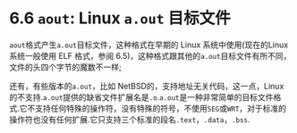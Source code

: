 6.6 `aout`: Linux `a.out` 目标文件
======

`aout`格式产生`a.out`目标文件，这种格式在早期的 Linux 系统中使用(现在的Linux 系统一般使用 ELF 格式，参阅 6.5)，这种格式跟其他的`a.out`目标文件有所不同，文件的头四个字节的魔数不一样;

还有，有些版本的`a.out`，比如 NetBSD的，支持地址无关代码，这一点，Linux 的不支持.`a.out`提供的缺省文件扩展名是`.o`.`a.out`是一种非常简单的目标文件格式.它不支持任何特殊的操作符，没有特殊的符号，不使用`SEG`或`WRT`，对于标准的操作符也没有任何扩展.它只支持三个标准的段名`.text`，`.data`，`.bss`.
